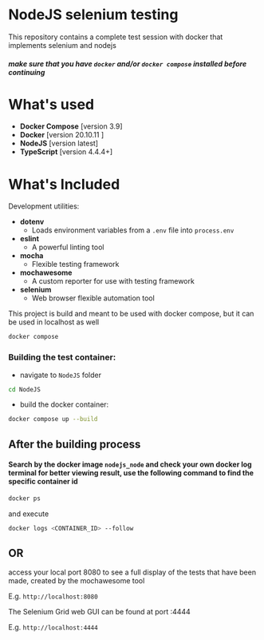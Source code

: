 # NodeJS selenium testing
This repository contains a complete test session with docker that implements selenium and nodejs
#### ***make sure that you have `docker` and/or `docker compose` installed before continuing***

# What's used

* **Docker Compose** [version 3.9]
* **Docker** [version 20.10.11 ]
* **NodeJS** [version latest]
* **TypeScript** [version 4.4.4+]

# What's Included

Development utilities:
* **dotenv**
  * Loads environment variables from a `.env` file into `process.env`
* **eslint**
  * A powerful linting tool
* **mocha**
  * Flexible testing framework
* **mochawesome**
  * A custom reporter for use with testing framework
* **selenium**
  * Web browser flexible automation tool

This project is build and meant to be used with docker compose, but it can be used in localhost as well
```bash
docker compose
```

### Building the test container:
- navigate to `NodeJS` folder 
```bash
cd NodeJS
```
- build the docker container:
```bash
docker compose up --build
```
## After the building process

#### Search by the docker image `nodejs_node` and check your own docker log terminal for better viewing result, use the following command to find the specific container id
```bash
docker ps
```
and execute
```bash
docker logs <CONTAINER_ID> --follow
```

## OR

access your local port 8080 to see a full display of the tests that have been made, created by the mochawesome tool

E.g.
`http://localhost:8080`

The Selenium Grid web GUI can be found at port :4444

E.g.
`http://localhost:4444`